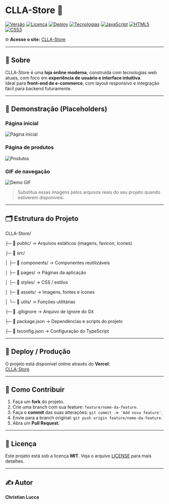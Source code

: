 # CLLA-Store 🛒

[![Versão](https://img.shields.io/badge/version-1.0.0-blue)](https://github.com/LuccaChris/CLLA-Store)
[![Licença](https://img.shields.io/badge/license-MIT-green)](LICENSE)
[![Deploy](https://img.shields.io/badge/deploy-vercel-purple)](https://clla-store-git-main-christians-projects-d7285e51.vercel.app)
[![Tecnologias](https://img.shields.io/badge/TypeScript-Blue?logo=typescript&logoColor=white)](https://www.typescriptlang.org/)
[![JavaScript](https://img.shields.io/badge/JavaScript-F7DF1E?logo=javascript&logoColor=black)](https://www.javascript.com/)
[![HTML5](https://img.shields.io/badge/HTML5-E34F26?logo=html5&logoColor=white)](https://developer.mozilla.org/pt-BR/docs/Web/HTML)
[![CSS3](https://img.shields.io/badge/CSS3-1572B6?logo=css3&logoColor=white)](https://developer.mozilla.org/pt-BR/docs/Web/CSS)

🌐 **Acesse o site:** [CLLA-Store](https://clla-store.vercel.app/)

---

## 📖 Sobre

CLLA-Store é uma **loja online moderna**, construída com tecnologias web atuais, com foco em **experiência de usuário e interface intuitiva**.  
Ideal para **front-end de e-commerce**, com layout responsivo e integração fácil para backend futuramente.

---

## 🎨 Demonstração (Placeholders)

### Página inicial
![Página inicial](https://via.placeholder.com/800x400.png?text=Home+CLLA-Store)

### Página de produtos
![Produtos](https://via.placeholder.com/800x400.png?text=Produtos+CLLA-Store)

### GIF de navegação
![Demo GIF](https://via.placeholder.com/800x400.png?text=GIF+Demo+CLLA-Store)

> Substitua essas imagens pelos arquivos reais do seu projeto quando estiverem disponíveis.

---

## 🗂️ Estrutura do Projeto

CLLA-Store/

├─ 📁 public/ → Arquivos estáticos (imagens, favicon, ícones)

├─ 📁 src/

│ ├─ 📁 components/ → Componentes reutilizáveis

│ ├─ 📁 pages/ → Páginas da aplicação

│ ├─ 📁 styles/ → CSS / estilos

│ ├─ 📁 assets/ → Imagens, fontes e ícones

│ └─ 📁 utils/ → Funções utilitárias

├─ 📄 .gitignore → Arquivo de ignore do Git

├─ 📄 package.json → Dependências e scripts do projeto

├─ 📄 tsconfig.json → Configuração do TypeScript

---

## 🚀 Deploy / Produção

O projeto está disponível online através do **Vercel**:  
[CLLA-Store](https://clla-store.vercel.app/)

---

## 🤝 Como Contribuir

1. Faça um **fork** do projeto.  
2. Crie uma branch com sua feature: `feature/nome-da-feature`.  
3. Faça o **commit** das suas alterações: `git commit -m 'Add nova feature'`.  
4. Envie para a branch original: `git push origin feature/nome-da-feature`.  
5. Abra um **Pull Request**.

---

## 📄 Licença

Este projeto está sob a licença **MIT**. Veja o arquivo [LICENSE](LICENSE) para mais detalhes.

---

## ✍️ Autor

**Christian Lucca**
